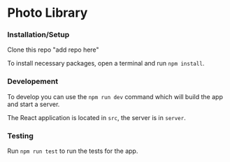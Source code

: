 # Photo Library

### Installation/Setup

Clone this repo "add repo here"

To install necessary packages, open a terminal and run `npm install`.

### Developement

To develop you can use the `npm run dev` command which will build the app and start a server.

The React application is located in `src`, the server is in `server`.

### Testing
Run `npm run test` to run the tests for the app.